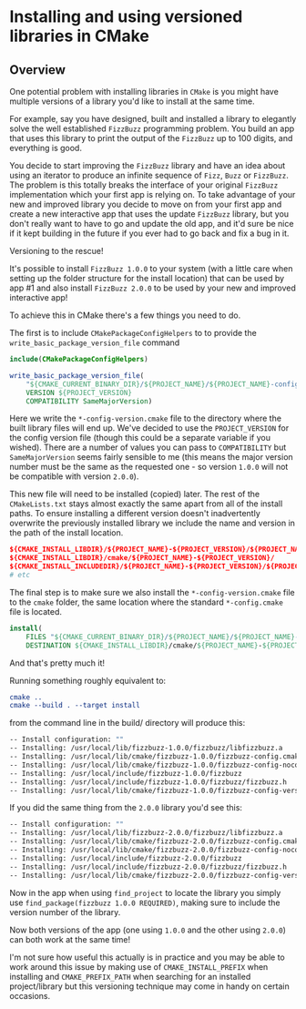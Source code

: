 # Installing and using versioned libraries in CMake

## Overview

One potential problem with installing libraries in `CMake` is you might have multiple versions of a library you'd like to install at the same time.

For example, say you have designed, built and installed a library to elegantly solve the well established `FizzBuzz` programming problem. You build an app that uses this library to print the output of the `FizzBuzz` up to 100 digits, and everything is good.

You decide to start improving the `FizzBuzz` library and have an idea about using an iterator to produce an infinite sequence of `Fizz`, `Buzz` or `FizzBuzz`. The problem is this totally breaks the interface of your original `FizzBuzz` implementation which your first app is  relying on. To take advantage of your new and improved library you decide to move on from your first app and create a new interactive app that uses the update `FizzBuzz` library, but you don't really want to have to go and update the old app, and it'd sure be nice if it kept building in the future if you ever had to go back and fix a bug in it.

Versioning to the rescue!

It's possible to install `FizzBuzz 1.0.0` to your system (with a little care when setting up the folder structure for the install location) that can be used by app #1 and also install `FizzBuzz 2.0.0` to be used by your new and improved interactive app!

To achieve this in CMake there's a few things you need to do.

The first is to include `CMakePackageConfigHelpers` to to provide the `write_basic_package_version_file` command

```cmake
include(CMakePackageConfigHelpers)

write_basic_package_version_file(
    "${CMAKE_CURRENT_BINARY_DIR}/${PROJECT_NAME}/${PROJECT_NAME}-config-version.cmake"
    VERSION ${PROJECT_VERSION}
    COMPATIBILITY SameMajorVersion)
```

Here we write the `*-config-version.cmake` file to the directory where the built library files will end up. We've decided to use the `PROJECT_VERSION` for the config version file (though this could be a separate variable if you wished). There are a number of values you can pass to `COMPATIBILITY` but `SameMajorVersion` seems fairly sensible to me (this means the major version number must be the same as the requested one - so version `1.0.0` will not be compatible with version `2.0.0`).

This new file will need to be installed (copied) later. The rest of the `CMakeLists.txt` stays almost exactly the same apart from all of the install paths. To ensure installing a different version doesn't inadvertently overwrite the previously installed library we include the name and version in the path of the install location.

```cmake
${CMAKE_INSTALL_LIBDIR}/${PROJECT_NAME}-${PROJECT_VERSION}/${PROJECT_NAME}/
${CMAKE_INSTALL_LIBDIR}/cmake/${PROJECT_NAME}-${PROJECT_VERSION}/
${CMAKE_INSTALL_INCLUDEDIR}/${PROJECT_NAME}-${PROJECT_VERSION}/${PROJECT_NAME}/
# etc
```

The final step is to make sure we also install the `*-config-version.cmake` file to the `cmake` folder, the same location where the standard `*-config.cmake` file is located.

```cmake
install(
    FILES "${CMAKE_CURRENT_BINARY_DIR}/${PROJECT_NAME}/${PROJECT_NAME}-config-version.cmake"
    DESTINATION ${CMAKE_INSTALL_LIBDIR}/cmake/${PROJECT_NAME}-${PROJECT_VERSION})
```

And that's pretty much it!

Running something roughly equivalent to:

```cmake
cmake ..
cmake --build . --target install
```

from the command line in the build/ directory will produce this:

```bash
-- Install configuration: ""
-- Installing: /usr/local/lib/fizzbuzz-1.0.0/fizzbuzz/libfizzbuzz.a
-- Installing: /usr/local/lib/cmake/fizzbuzz-1.0.0/fizzbuzz-config.cmake
-- Installing: /usr/local/lib/cmake/fizzbuzz-1.0.0/fizzbuzz-config-noconfig.cmake
-- Installing: /usr/local/include/fizzbuzz-1.0.0/fizzbuzz
-- Installing: /usr/local/include/fizzbuzz-1.0.0/fizzbuzz/fizzbuzz.h
-- Installing: /usr/local/lib/cmake/fizzbuzz-1.0.0/fizzbuzz-config-version.cmake
```

If you did the same thing from the `2.0.0` library you'd see this:

```bash
-- Install configuration: ""
-- Installing: /usr/local/lib/fizzbuzz-2.0.0/fizzbuzz/libfizzbuzz.a
-- Installing: /usr/local/lib/cmake/fizzbuzz-2.0.0/fizzbuzz-config.cmake
-- Installing: /usr/local/lib/cmake/fizzbuzz-2.0.0/fizzbuzz-config-noconfig.cmake
-- Installing: /usr/local/include/fizzbuzz-2.0.0/fizzbuzz
-- Installing: /usr/local/include/fizzbuzz-2.0.0/fizzbuzz/fizzbuzz.h
-- Installing: /usr/local/lib/cmake/fizzbuzz-2.0.0/fizzbuzz-config-version.cmake
```

Now in the app when using `find_project` to locate the library you simply use `find_package(fizzbuzz 1.0.0 REQUIRED)`, making sure to include the version number of the library.

Now both versions of the app (one using `1.0.0` and the other using `2.0.0`) can both work at the same time!

I'm not sure how useful this actually is in practice and you may be able to work around this issue by making use of `CMAKE_INSTALL_PREFIX` when installing and `CMAKE_PREFIX_PATH` when searching for an installed project/library but this versioning technique may come in handy on certain occasions.